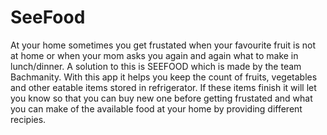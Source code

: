 # SeeFood
At your home sometimes you get frustated when your favourite fruit is not at home or when your mom asks you again and again what to make in lunch/dinner. A solution to this is SEEFOOD which is made by the team Bachmanity. With this app it helps you keep the count of fruits, vegetables and other eatable items stored in refrigerator. If these items finish it will let you know so that you can buy new one before getting frustated and what you can make of the available food at your home by providing different recipies.
